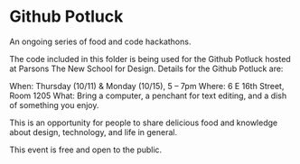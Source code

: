Github Potluck
==============
An ongoing series of food and code hackathons.

The code included in this folder is being used for the Github Potluck hosted at Parsons The New School for Design. Details for the Github Potluck are:

When: Thursday (10/11) & Monday (10/15), 5 – 7pm
Where: 6 E 16th Street, Room 1205
What: Bring a computer, a penchant for text editing, and a dish of something you enjoy.

This is an opportunity for people to share delicious food and knowledge about design, technology, and life in general.

This event is free and open to the public.